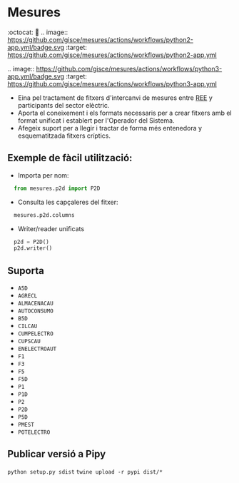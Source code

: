 # Mesures

:octocat: :hammer:
.. image:: https://github.com/gisce/mesures/actions/workflows/python2-app.yml/badge.svg
    :target: https://github.com/gisce/mesures/actions/workflows/python2-app.yml

.. image:: https://github.com/gisce/mesures/actions/workflows/python3-app.yml/badge.svg
    :target: https://github.com/gisce/mesures/actions/workflows/python3-app.yml

- Eina pel tractament de fitxers d'intercanvi de mesures entre [REE](https://www.ree.es) y participants del sector elèctric.
- Aporta el coneixement i els formats necessaris per a crear fitxers amb el format unificat i establert per l'Operador del Sistema.
- Afegeix suport per a llegir i tractar de forma més entenedora y esquematitzada fitxers críptics.

## Exemple de fàcil utilització:

- Importa per nom:
```python
  from mesures.p2d import P2D
```

- Consulta les capçaleres del fitxer:
```python
  mesures.p2d.columns
```

- Writer/reader unificats
```python
  p2d = P2D()
  p2d.writer()
```
## Suporta
- `A5D`
- `AGRECL`
- `ALMACENACAU`
- `AUTOCONSUMO`
- `B5D`
- `CILCAU`
- `CUMPELECTRO`
- `CUPSCAU`
- `ENELECTROAUT`
- `F1`
- `F3`
- `F5`
- `F5D`
- `P1`
- `P1D`
- `P2`
- `P2D`
- `P5D`
- `PMEST`
- `POTELECTRO`

## Publicar versió a Pipy

`python setup.py sdist`
`twine upload -r pypi dist/*`
